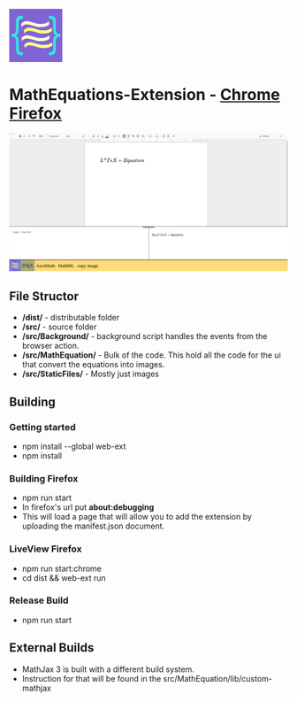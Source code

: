 ![logo for MathEquation Extension](https://github.com/brendena/MathEquations-Extension/blob/master/Img/96x96.png?raw=true)
# MathEquations-Extension - [Chrome](https://chrome.google.com/webstore/detail/math-equations/fkioioejambaepmmpepneigdadjpfamh?hl=en) [Firefox](https://addons.mozilla.org/en-US/firefox/addon/math-equations-anywhere)



![example](https://github.com/brendena/MathEquations-Extension/blob/master/Img/readmeExample.png?raw=true)


## **File Structor**
* **/dist/** - distributable folder 
* **/src/** - source folder
* **/src/Background/** - background script handles the events from the browser action.
* **/src/MathEquation/** - Bulk of the code.  This hold all the code for the ui that convert the equations into images.
* **/src/StaticFiles/** - Mostly just images




## **Building**

### Getting started
* npm install --global web-ext
* npm install


### Building Firefox
* npm run start
* In firefox's url put **about:debugging** 
* This will load a page that will allow you to add the extension by uploading the manifest.json document.


### LiveView Firefox
* npm run start:chrome
* cd dist && web-ext run


### Release Build
* npm run start


## External Builds
* MathJax 3 is built with a different build system.
* Instruction for that will be found in the src/MathEquation/lib/custom-mathjax  



